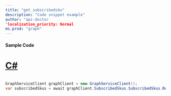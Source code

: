 ```yaml
---
title: "get_subscribedsku"
description: "Code snippet example" 
author: "api-doctor
"localization_priority: Normal
ms.prod: "graph"
--- 
```

#### Sample Code
# [C#](#tab/Csharp)

```C#

GraphServiceClient graphClient = new GraphServiceClient();
var subscribedSkus = await graphClient.SubscribedSkus.SubscribedSkus.Request().GetAsync();

```